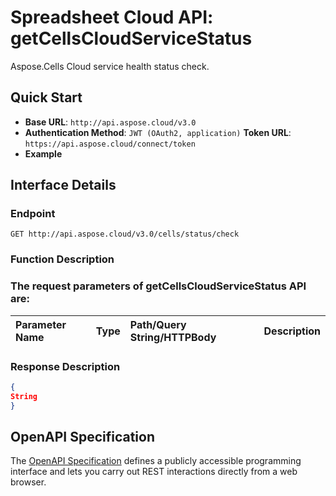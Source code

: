 # **Spreadsheet Cloud API: getCellsCloudServiceStatus**

Aspose.Cells Cloud service health status check. 


## **Quick Start**

- **Base URL**: `http://api.aspose.cloud/v3.0`
- **Authentication Method**: `JWT (OAuth2, application)`  **Token URL**: `https://api.aspose.cloud/connect/token`
- **Example** 

## **Interface Details**

### **Endpoint** 

```
GET http://api.aspose.cloud/v3.0/cells/status/check
```
### **Function Description**

### The request parameters of **getCellsCloudServiceStatus** API are: 

| Parameter Name | Type | Path/Query String/HTTPBody | Description | 
| :- | :- | :- |:- | 

### **Response Description**
```json
{
String
}
```


## OpenAPI Specification

The [OpenAPI Specification](https://reference.aspose.cloud/cells/#/CellsStatusController/GetCellsCloudServiceStatus) defines a publicly accessible programming interface and lets you carry out REST interactions directly from a web browser.
